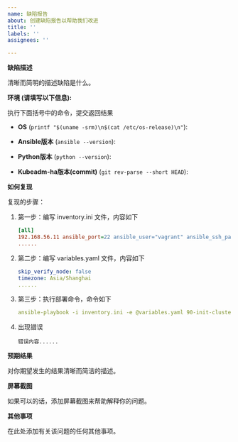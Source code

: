 ```yaml
---
name: 缺陷报告
about: 创建缺陷报告以帮助我们改进
title: ''
labels: ''
assignees: ''

---
```


**缺陷描述**

清晰而简明的描述缺陷是什么。

**环境 (请填写以下信息):**

执行下面括号中的命令，提交返回结果

- **OS** (`printf "$(uname -srm)\n$(cat /etc/os-release)\n"`):

- **Ansible版本** (`ansible --version`):

- **Python版本** (`python --version`):

- **Kubeadm-ha版本(commit)** (`git rev-parse --short HEAD`):

**如何复现**

复现的步骤：

1. 第一步：编写 inventory.ini 文件，内容如下
    ```ini
    [all]
    192.168.56.11 ansible_port=22 ansible_user="vagrant" ansible_ssh_pass="vagrant"
    ......
    ```

2. 第二步：编写 variables.yaml 文件，内容如下
    ```yaml
    skip_verify_node: false
    timezone: Asia/Shanghai
    ......
    ```

3. 第三步：执行部署命令，命令如下
    ```yaml
    ansible-playbook -i inventory.ini -e @variables.yaml 90-init-cluster.yml
    ```

4. 出现错误
    ```
    错误内容......
    ```

**预期结果**

对你期望发生的结果清晰而简洁的描述。

**屏幕截图**

如果可以的话，添加屏幕截图来帮助解释你的问题。

**其他事项**

在此处添加有关该问题的任何其他事项。
